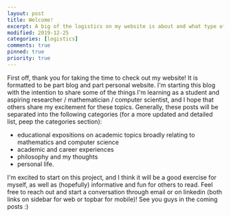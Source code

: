 ```yaml
---
layout: post
title: Welcome!
excerpt: A big of the logistics on my website is about and what type of content to expect.
modified: 2019-12-25
categories: [logistics]
comments: true
pinned: true
priority: true
---
```


First off, thank you for taking the time to check out my website! It is formatted to be part blog and part personal website. I'm starting this blog with the intention to share some of the things I'm learning as a student and aspiring researcher / mathematician / computer scientist, and I hope that others share my excitement for these topics. Generally, these posts will be separated into the following categories (for a more updated and detailed list, peep the categories section):

* educational expositions on academic topics broadly relating to mathematics and computer science
* academic and career experiences
* philosophy and my thoughts
* personal life.

I'm excited to start on this project, and I think it will be a good exercise for myself, as well as (hopefully) informative and fun for others to read. Feel free to reach out and start a conversation through email or on linkedin (both links on sidebar for web or topbar for mobile)! See you guys in the coming posts :)

